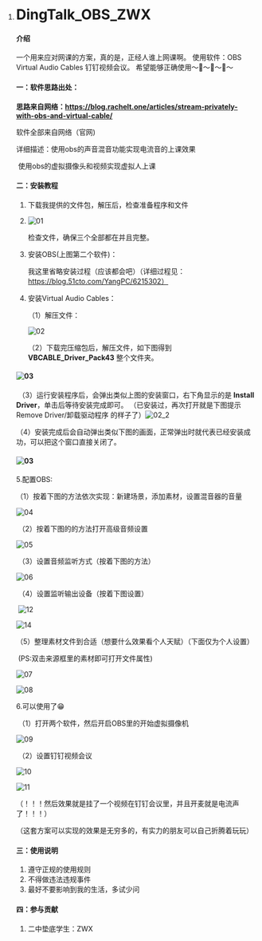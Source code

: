 1. # DingTalk_OBS_ZWX

   #### 介绍
   一个用来应对网课的方案，真的是，正经人谁上网课啊。
   使用软件：OBS  Virtual Audio Cables  钉钉视频会议。
   希望能够正确使用～🔞～🔞～🔞～

   #### 一：软件思路出处：
   **思路来自网络：https://blog.rachelt.one/articles/stream-privately-with-obs-and-virtual-cable/**

    软件全部来自网络（官网)

   详细描述：使用obs的声音混音功能实现电流音的上课效果

   ​					使用obs的虚拟摄像头和视频实现虚拟人上课

   #### 二：安装教程

   1. 下载我提供的文件包，解压后，检查准备程序和文件

   2. ![01](https://gitee.com/greenhats/ding-talk_-obs_-zwx/raw/master/PIC/01.png)

      检查文件，确保三个全部都在并且完整。

   3. 安装OBS(上图第二个软件)：

      我这里省略安装过程（应该都会吧）（详细过程见：https://blog.51cto.com/YangPC/6215302）

   4. 安装Virtual Audio Cables：

      （1）解压文件：

      ![02](https://gitee.com/greenhats/ding-talk_-obs_-zwx/raw/master/PIC/02.png)

      （2）下载完压缩包后，解压文件，如下图得到 **VBCABLE_Driver_Pack43** 整个文件夹。

   #### ![03](https://gitee.com/greenhats/ding-talk_-obs_-zwx/raw/master/PIC/03.png)

   

   ​		（3）运行安装程序后，会弹出类似上图的安装窗口，右下角显示的是 **Install Driver**，单击后等待安装完成即可。
   （已安装过，再次打开就是下图提示Remove Driver/卸载驱动程序 的样子了）![02_2](https://krpengin.files.wordpress.com/2021/07/02_2.jpg)

   ​			（4）安装完成后会自动弹出类似下图的画面，正常弹出时就代表已经安装成功，可以把这个窗口直接关闭了。

   #### ![03](https://krpengin.files.wordpress.com/2021/07/03.png)

   5.配置OBS:

   ​	（1）按着下图的方法依次实现：新建场景，添加素材，设置混音器的音量

   ![04](https://gitee.com/greenhats/ding-talk_-obs_-zwx/raw/master/PIC/04.png)

   ​		（2）按着下图的的方法打开高级音频设置

   ![05](https://gitee.com/greenhats/ding-talk_-obs_-zwx/raw/master/PIC/05.png)

   ​	（3）设置音频监听方式（按着下图的方法）

   ![06](https://gitee.com/greenhats/ding-talk_-obs_-zwx/raw/master/PIC/06.png)

   ​	（4）设置监听输出设备（按着下图设置）

   ​		![12](https://gitee.com/greenhats/ding-talk_-obs_-zwx/raw/master/PIC/12.png)

   ![14](https://gitee.com/greenhats/ding-talk_-obs_-zwx/raw/master/PIC/14.png)

   ​	（5）整理素材文件到合适（想要什么效果看个人天赋）（下面仅为个人设置）

   ​			(PS:双击来源框里的素材即可打开文件属性)

   ![07](https://gitee.com/greenhats/ding-talk_-obs_-zwx/raw/master/PIC/07.png)

   ![08](https://gitee.com/greenhats/ding-talk_-obs_-zwx/raw/master/PIC/08.png)

   6.可以使用了😁

   ​	（1）打开两个软件，然后开启OBS里的开始虚拟摄像机

   ![09](https://gitee.com/greenhats/ding-talk_-obs_-zwx/raw/master/PIC/09.png)

   ​		（2）设置钉钉视频会议

   ![10](https://gitee.com/greenhats/ding-talk_-obs_-zwx/raw/master/PIC/10.png)

   ![11](https://gitee.com/greenhats/ding-talk_-obs_-zwx/raw/master/PIC/11.png)

   （！！！然后效果就是挂了一个视频在钉钉会议里，并且开麦就是电流声了！！！）

   （这套方案可以实现的效果是无穷多的，有实力的朋友可以自己折腾着玩玩）

   #### 三：使用说明

   1.  遵守正规的使用规则
   2.  不得做违法违规事件
   3.  最好不要影响到我的生活，多试少问

   #### 四：参与贡献

   1. 二中垫底学生：ZWX
